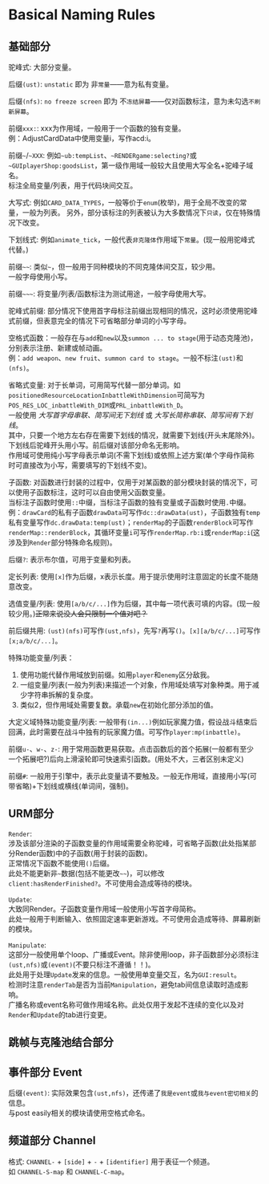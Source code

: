 # Basical Naming Rules

## 基础部分

驼峰式: 大部分变量。

后缀`(ust)`: `unstatic` 即为 非`常量`——意为私有变量。

后缀`(nfs)`: `no freeze screen` 即为 不`冻结屏幕`——仅对函数标注，意为未勾选`不刷新屏幕`。

前缀`xxx:`: xxx为作用域，一般用于一个函数的独有变量。  
例：AdjustCardData中使用变量i，写作acd:i。  

前缀`~`/`~XXX`: 例如`~ub:tempList`、`~RENDERgame:selecting?`或`~GUIplayerShop:goodsList`，第一级作用域一般较大且使用大写全名+驼峰子域名。  
标注全局变量/列表，用于代码块间交互。

大写式: 例如`CARD_DATA_TYPES`，一般等价于`enum`(枚举)，用于全局不改变的常量，一般为列表。
另外，部分该标注的列表被认为大多数情况下`只读`，仅在特殊情况下改变。

下划线式: 例如`animate_tick`，一般代表`非克隆体`作用域下`常量`。(现一般用驼峰式代替。)

前缀`~~`: 类似`~`，但一般用于同种模块的不同克隆体间交互，较少用。  
一般字母使用小写。

前缀`~~~`: 将变量/列表/函数标注为测试用途，一般字母使用大写。

驼峰式前缀: 部分情况下使用首字母标注前缀出现相同的情况，这时必须使用驼峰式前缀，但表意完全的情况下可省略部分单词的小写字母。

空格式函数：一般存在与`add`和`new`以及`summon ... to stage`(用于动态克隆池)，分别表示注册、新建或帧动画。  
例：`add weapon`、`new fruit`、`summon card to stage`。一般不标注`(ust)`和`(nfs)`。

省略式变量: 对于长单词，可用简写代替一部分单词。如`positionedResourceLocationInbattleWithDimension`可简写为`POS_RES_LOC_inbattleWith_DIM`或`PRL_inbattleWith_D`。  
一般使用 _大写首字母串联、简写间无下划线_ 或 _大写长简称串联、简写间有下划线_。  
其中，只要一个地方左右存在需要下划线的情况，就需要下划线(开头末尾除外)。  
下划线后驼峰开头用小写。前后缀对该部分命名无影响。  
作用域可使用纯小写字母表示单词(不需下划线)或依照上述方案(单个字母作简称时可直接改为小写，需要填写的下划线不变)。

子函数: 对函数进行封装的过程中，仅用于对某函数的部分模块封装的情况下，可以使用子函数标注，这时可以自由使用父函数变量。  
当标注子函数时使用`::`中缀，当标注子函数的独有变量或子函数时使用`.`中缀。  
例：`drawCard`的私有子函数`drawData`可写作`dc::drawData(ust)`，子函数独有`temp`私有变量写作`dc.drawData:temp(ust)`；`renderMap`的子函数`renderBlock`可写作`renderMap::renderBlock`，其循环变量`i`可写作`renderMap.rb:i`或`renderMap:i`(这涉及到`Render`部分特殊命名规则)。

后缀`?`: 表示布尔值，可用于变量和列表。

定长列表: 使用`[x]`作为后缀，x表示长度。用于提示使用时注意固定的长度不能随意改变。

选值变量/列表: 使用`[a/b/c/...]`作为后缀，其中每一项代表可填的内容。(现一般较少用。)~~正常来说没人会只限制一个值对吧？~~

前后缀共用: `(ust)(nfs)`可写作`(ust,nfs)`，先写`?`再写`()`。`[x][a/b/c/...]`可写作`[x;a/b/c/...]`。

特殊功能变量/列表：  
1. 使用功能代替作用域放到前缀。如用`player`和`enemy`区分敌我。  
2. 一组变量/列表(一般为列表)来描述一个对象，作用域处填写对象种类。用于减少字符串拆解的复杂度。
3. 类似2，但作用域处需要复数。承载`new`在初始化部分添加的值。

大定义域特殊功能变量/列表: 一般带有`(in...)`例如玩家魔力值，假设战斗结束后回满，此时需要在战斗中独有的玩家魔力值。可写作`player:mp(inbattle)`。

前缀`u-`、`w-`、`z-`: 用于常用函数更易获取。点击函数后的首个拓展(一般都有至少一个拓展吧?)后向上滑滚轮即可快速索引函数。(用处不大，三者区别未定义)

前缀`#`: 一般用于引擎中，表示此变量请不要触及。一般无作用域，直接用小写(可带省略)+下划线或横线(单词间，强制)。

## URM部分

`Render`:  
  涉及该部分渲染的子函数变量的作用域需要全称驼峰，可省略子函数(此处指某部分Render函数)中的子函数(用于封装的函数)。  
  正常情况下函数不能使用`()`后缀。  
  此处不能更新非`~`数据(包括不能更改`~~`)，可以修改`client:hasRenderFinished?`。不可使用会造成等待的模块。

`Update`:  
  大致同Render。子函数变量作用域一般使用小写首字母简称。  
  此处一般用于判断输入、依照固定速率更新游戏。不可使用会造成等待、屏幕刷新的模块。

`Manipulate`:  
  这部分一般使用单个loop、广播或Event。除非使用loop，非子函数部分必须标注`(ust,nfs)`或`(event)`(不要只标注不遵循！！)。  
  此处用于处理`Update`发来的信息。一般使用单变量交互，名为`GUI:result`。  
  检测时注意`renderTab`是否为当前`Manipulation`，避免tab间信息读取时造成影响。  
  广播名称或event名称可做作用域名称。此处仅用于发起不连续的变化以及对`Render`和`Update`的tab进行变更。

## 跳帧与克隆池结合部分



## 事件部分 Event

后缀`(event)`: 实际效果包含`(ust,nfs)`，还传递了`我是event`或`我与event密切相关`的信息。  
与post easily相关的模块请使用空格式命名。

## 频道部分 Channel

格式: `CHANNEL-` + `[side]` + `-` + `[identifier]` 用于表征一个频道。  
如 `CHANNEL-S-map` 和 `CHANNEL-C-map`。